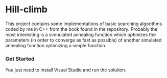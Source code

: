 # Hill-climb
This project contains some implementations of basic searching algorithms coded by me in C++ from the book found in the repository.
Probably the most interesting is a simnulated annealing function which optimizes the parameters (in order to converge as fast as possible) of another simulated annealing function optimizing a simple function.
### Get Started
You just need to install Visual Studio and run the solution.

